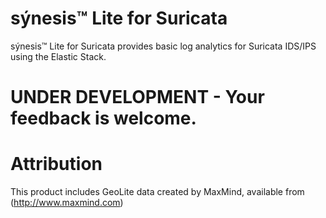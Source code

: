 # sýnesis&trade; Lite for Suricata
sýnesis&trade; Lite for Suricata provides basic log analytics for Suricata IDS/IPS using the Elastic Stack.

# UNDER DEVELOPMENT - Your feedback is welcome.

# Attribution
This product includes GeoLite data created by MaxMind, available from (http://www.maxmind.com)
